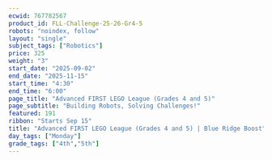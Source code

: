 ```yaml
---
ecwid: 767782567
product_id: FLL-Challenge-25-26-Gr4-5
robots: "noindex, follow"
layout: "single"
subject_tags: ["Robotics"]
price: 325
weight: "3"
start_date: "2025-09-02"
end_date: "2025-11-15"
start_time: "4:30"
end_time: "6:00"
page_title: "Advanced FIRST LEGO League (Grades 4 and 5)"
page_subtitle: "Building Robots, Solving Challenges!"
featured: 191
ribbon: "Starts Sep 15"
title: "Advanced FIRST LEGO League (Grades 4 and 5) | Blue Ridge Boost"
day_tags: ["Monday"]
grade_tags: ["4th","5th"]
---
```

